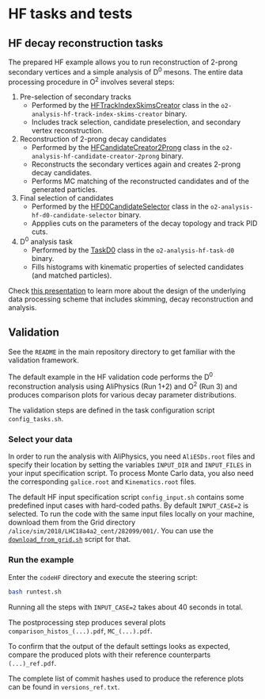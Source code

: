 # HF tasks and tests

## HF decay reconstruction tasks
The prepared HF example allows you to run reconstruction of 2-prong secondary vertices and a simple analysis of D<sup>0</sup> mesons. The entire data processing procedure in O<sup>2</sup> involves several steps:
1. Pre-selection of secondary tracks
   * Performed by the [HFTrackIndexSkimsCreator](https://github.com/AliceO2Group/O2Physics/blob/master/PWGHF/TableProducer/HFTrackIndexSkimsCreator.cxx) class
   in the `o2-analysis-hf-track-index-skims-creator` binary.
   * Includes track selection, candidate preselection, and secondary vertex reconstruction.
1. Reconstruction of 2-prong decay candidates
   * Performed by the [HFCandidateCreator2Prong](https://github.com/AliceO2Group/O2Physics/blob/master/PWGHF/TableProducer/HFCandidateCreator2Prong.cxx) class
   in the `o2-analysis-hf-candidate-creator-2prong` binary.
   * Reconstructs the secondary vertices again and creates 2-prong decay candidates.
   * Performs MC matching of the reconstructed candidates and of the generated particles.
1. Final selection of candidates
   * Performed by the [HFD0CandidateSelector](https://github.com/AliceO2Group/O2Physics/blob/master/PWGHF/TableProducer/HFD0CandidateSelector.cxx) class
   in the `o2-analysis-hf-d0-candidate-selector` binary.
   * Appplies cuts on the parameters of the decay topology and track PID cuts.
1. D<sup>0</sup> analysis task
   * Performed by the [TaskD0](https://github.com/AliceO2Group/O2Physics/blob/master/PWGHF/Tasks/taskD0.cxx) class
   in the `o2-analysis-hf-task-d0` binary.
   * Fills histograms with kinematic properties of selected candidates (and matched particles).

Check [this presentation](https://indico.cern.ch/event/932917/contributions/3920363/attachments/2065207/3465791/20200629_PWGHF_report.pdf) to learn more about the design of the underlying data processing scheme that includes skimming, decay reconstruction and analysis.

## Validation

See the `README` in the main repository directory to get familiar with the validation framework.

The default example in the HF validation code performs the D<sup>0</sup> reconstruction analysis using AliPhysics (Run 1+2) and O<sup>2</sup> (Run 3) and produces comparison plots for various decay parameter distributions.

The validation steps are defined in the task configuration script `config_tasks.sh`.

### Select your data

In order to run the analysis with AliPhysics, you need `AliESDs.root` files and specify their location by setting the variables `INPUT_DIR` and `INPUT_FILES` in your input specification script.
To process Monte Carlo data, you also need the corresponding `galice.root` and `Kinematics.root` files.

The default HF input specification script `config_input.sh` contains some predefined input cases with hard-coded paths.
By default `INPUT_CASE=2` is selected.
To run the code with the same input files locally on your machine, download them from the Grid directory `/alice/sim/2018/LHC18a4a2_cent/282099/001/`.
You can use the [`download_from_grid.sh`](../exec/download_from_grid.sh) script for that.

### Run the example

Enter the `codeHF` directory and execute the steering script:

```bash
bash runtest.sh
```

Running all the steps with `INPUT_CASE=2` takes about 40 seconds in total.

The postprocessing step produces several plots `comparison_histos_(...).pdf`, `MC_(...).pdf`.

To confirm that the output of the default settings looks as expected, compare the produced plots with their reference counterparts `(...)_ref.pdf`.

The complete list of commit hashes used to produce the reference plots can be found in `versions_ref.txt`.
